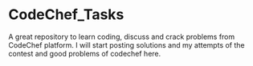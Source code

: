 # CodeChef_Tasks
A great repository to learn coding, discuss and crack problems from CodeChef platform.
I will start posting solutions and my attempts of the contest and good problems of codechef here.
